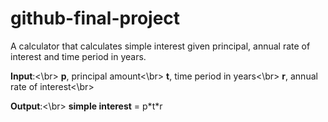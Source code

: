 # github-final-project
A calculator that calculates simple interest given principal, annual rate of interest and time period in years.

**Input**:<\br>
  __p__, principal amount<\br>
  __t__, time period in years<\br>
  __r__, annual rate of interest<\br>

**Output**:<\br>
  __simple interest__ = p\*t\*r 
